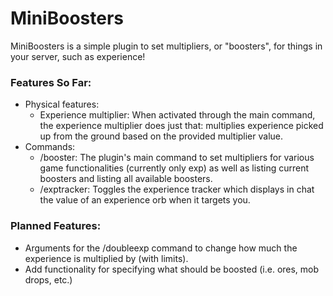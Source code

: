 # MiniBoosters
MiniBoosters is a simple plugin to set multipliers, or "boosters", for things in your server, such as experience!

### Features So Far:
- Physical features:
  - Experience multiplier:
    When activated through the main command, the experience multiplier does just that: multiplies experience picked up from the ground based on the provided multiplier value.
- Commands:
  - /booster:
    The plugin's main command to set multipliers for various game functionalities (currently only exp) as well as listing current boosters and listing all available boosters.
  - /exptracker:
    Toggles the experience tracker which displays in chat the value of an experience orb when it targets you.

### Planned Features:
- Arguments for the /doubleexp command to change how much the experience is multiplied by (with limits).
- Add functionality for specifying what should be boosted (i.e. ores, mob drops, etc.)
